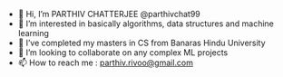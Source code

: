 - 👋 Hi, I’m PARTHIV CHATTERJEE @parthivchat99
- 👀 I’m interested in basically algorithms, data structures and machine learning
- 🌱 I’ve completed my masters in CS from Banaras Hindu University
- 💞️ I’m looking to collaborate on any complex ML projects
- 📫 How to reach me : parthiv.rivoo@gmail.com

<!---
parthivchat99/parthivchat99 is a ✨ special ✨ repository because its `README.md` (this file) appears on your GitHub profile.
You can click the Preview link to take a look at your changes.
--->
